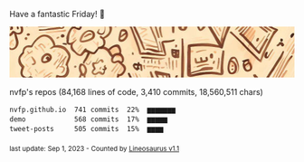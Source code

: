 Have a fantastic Friday! 🌹

![banner](https://github.com/nvfp/nvfp/raw/main/banner.jpg)

nvfp's repos (84,168 lines of code, 3,410 commits, 18,560,511 chars)

```txt
nvfp.github.io  741 commits  22%  ▆▆▆▆▆▆▆
demo            568 commits  17%  ▆▆▆▆▆
tweet-posts     505 commits  15%  ▆▆▆▆
```

<sub>last update: Sep 1, 2023 - Counted by [Lineosaurus v1.1](https://github.com/Lineosaurus/Lineosaurus)</sub>